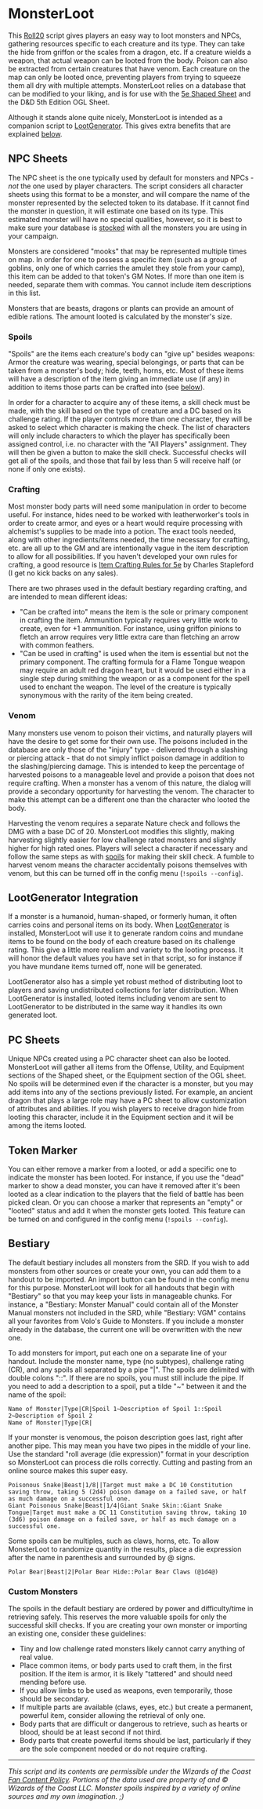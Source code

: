# MonsterLoot
This [Roll20](http://roll20.net/) script gives players an easy way to loot monsters and NPCs, gathering resources specific to each creature and its type. They can take the hide from griffon or the scales from a dragon, etc. If a creature wields a weapon, that actual weapon can be looted from the body. Poison can also be extracted from certain creatures that have venom. Each creature on the map can only be looted once, preventing players from trying to squeeze them all dry with multiple attempts. MonsterLoot relies on a database that can be modified to your liking, and is for use with the [5e Shaped Sheet](http://github.com/mlenser/roll20-character-sheets/tree/master/5eShaped) and the D&D 5th Edition OGL Sheet.

Although it stands alone quite nicely, MonsterLoot is intended as a companion script to [LootGenerator](https://github.com/blawson69/LootGenerator). This gives extra benefits that are explained [below](#lootgenerator-integration).

## NPC Sheets
The NPC sheet is the one typically used by default for monsters and NPCs - _not_ the one used by player characters. The script considers all character sheets using this format to be a monster, and will compare the name of the monster represented by the selected token to its database. If it cannot find the monster in question, it will estimate one based on its type. This estimated monster will have no special qualities, however, so it is best to make sure your database is [stocked](#bestiary) with all the monsters you are using in your campaign.

Monsters are considered "mooks" that may be represented multiple times on map. In order for one to possess a specific item (such as a group of goblins, only one of which carries the amulet they stole from your camp), this item can be added to that token's GM Notes. If more than one item is needed, separate them with commas. You cannot include item descriptions in this list.

Monsters that are beasts, dragons or plants can provide an amount of edible rations. The amount looted is calculated by the monster's size.

### Spoils
"Spoils" are the items each creature's body can "give up" besides weapons: Armor the creature was wearing, special belongings, or parts that can be taken from a monster's body; hide, teeth, horns, etc. Most of these items will have a description of the item giving an immediate use (if any) in addition to items those parts can be crafted into (see [below](#crafting)).

In order for a character to acquire any of these items, a skill check must be made, with the skill based on the type of creature and a DC based on its challenge rating. If the player controls more than one character, they will be asked to select which character is making the check. The list of characters will only include characters to which the player has specifically been assigned control, i.e. no character with the "All Players" assignment. They will then be given a button to make the skill check. Successful checks will get all of the spoils, and those that fail by less than 5 will receive half (or none if only one exists).

### Crafting
Most monster body parts will need some manipulation in order to become useful. For instance, hides need to be worked with leatherworker's tools in order to create armor, and eyes or a heart would require processing with alchemist's supplies to be made into a potion. The exact tools needed, along with other ingredients/items needed, the time necessary for crafting, etc. are all up to the GM and are intentionally vague in the item description to allow for all possibilities. If you haven't developed your own rules for crafting, a good resource is [Item Crafting Rules for 5e](https://www.dmsguild.com/product/210083/Item-Crafting-Rules-for-5e) by Charles Stapleford (I get no kick backs on any sales).

There are two phrases used in the default bestiary regarding crafting, and are intended to mean different ideas:
- "Can be crafted into" means the item is the sole or primary component in crafting the item. Ammunition typically requires very little work to create, even for +1 ammunition. For instance, using griffon pinions to fletch an arrow requires very little extra care than fletching an arrow with common feathers.
- "Can be used in crafting" is used when the item is essential but not the primary component. The crafting formula for a Flame Tongue weapon may require an adult red dragon heart, but it would be used either in a single step during smithing the weapon or as a component for the spell used to enchant the weapon. The level of the creature is typically synonymous with the rarity of the item being created.

### Venom
Many monsters use venom to poison their victims, and naturally players will have the desire to get some for their own use. The poisons included in the database are only those of the "injury" type - delivered through a slashing or piercing attack - that do not simply inflict poison damage in addition to the slashing/piercing damage. This is intended to keep the percentage of harvested poisons to a manageable level and provide a poison that does not require crafting. When a monster has a venom of this nature, the dialog will provide a secondary opportunity for harvesting the venom. The character to make this attempt can be a different one than the character who looted the body.

Harvesting the venom requires a separate Nature check and follows the DMG with a base DC of 20. MonsterLoot modifies this slightly, making harvesting slightly easier for low challenge rated monsters and slightly higher for high rated ones. Players will select a character if necessary and follow the same steps as with [spoils](#spoils) for making their skill check. A fumble to harvest venom means the character accidentally poisons themselves with venom, but this can be turned off in the config menu (`!spoils --config`).

## LootGenerator Integration
If a monster is a humanoid, human-shaped, or formerly human, it often carries coins and personal items on its body. When [LootGenerator](https://github.com/blawson69/LootGenerator) is installed, MonsterLoot will use it to generate random coins and mundane items to be found on the body of each creature based on its challenge rating. This give a little more realism and variety to the looting process. It will honor the default values you have set in that script, so for instance if you have mundane items turned off, none will be generated.

LootGenerator also has a simple yet robust method of distributing loot to players and saving undistributed collections for later distribution. When LootGenerator is installed, looted items including venom are sent to LootGenerator to be distributed in the same way it handles its own generated loot.

## PC Sheets
Unique NPCs created using a PC character sheet can also be looted. MonsterLoot will gather all items from the Offense, Utility, and Equipment sections of the Shaped sheet, or the Equipment section of the OGL sheet. No spoils will be determined even if the character is a monster, but you may add items into any of the sections previously listed. For example, an ancient dragon that plays a large role may have a PC sheet to allow customization of attributes and abilities. If you wish players to receive dragon hide from looting this character, include it in the Equipment section and it will be among the items looted.

## Token Marker
You can either remove a marker from a looted, or add a specific one to indicate the monster has been looted. For instance, if you use the "dead" marker to show a dead monster, you can have it removed after it's been looted as a clear indication to the players that the field of battle has been picked clean. Or you can choose a marker that represents an "empty" or "looted" status and add it when the monster gets looted. This feature can be turned on and configured in the config menu (`!spoils --config`).

## Bestiary
The default bestiary includes all monsters from the SRD. If you wish to add monsters from other sources or create your own, you can add them to a handout to be imported. An import button can be found in the config menu for this purpose. MonsterLoot will look for all handouts that begin with "Bestiary" so that you may keep your lists in manageable chunks. For instance, a "Bestiary: Monster Manual" could contain all of the Monster Manual monsters not included in the SRD, while "Bestiary: VGM" contains all your favorites from Volo's Guide to Monsters. If you include a monster already in the database, the current one will be overwritten with the new one.

To add monsters for import, put each one on a separate line of your handout. Include the monster name, type (no subtypes), challenge rating (CR), and any spoils all separated by a pipe "|". The spoils are delimited with double colons "::". If there are no spoils, you must still include the pipe. If you need to add a description to a spoil, put a tilde "~" between it and the name of the spoil:

~~~
Name of Monster|Type|CR|Spoil 1~Description of Spoil 1::Spoil 2~Description of Spoil 2
Name of Monster|Type|CR|
~~~
If your monster is venomous, the poison description goes last, right after another pipe. This may mean you have two pipes in the middle of your line. Use the standard "roll average (die expression)" format in your description so MonsterLoot can process die rolls correctly. Cutting and pasting from an online source makes this super easy.
~~~
Poisonous Snake|Beast|1/8||Target must make a DC 10 Constitution saving throw, taking 5 (2d4) poison damage on a failed save, or half as much damage on a successful one.
Giant Poisonous Snake|Beast|1/4|Giant Snake Skin::Giant Snake Tongue|Target must make a DC 11 Constitution saving throw, taking 10 (3d6) poison damage on a failed save, or half as much damage on a successful one.
~~~
Some spoils can be multiples, such as claws, horns, etc. To allow MonsterLoot to randomize quantity in the results, place a die expression after the name in parenthesis and surrounded by @ signs.
~~~
Polar Bear|Beast|2|Polar Bear Hide::Polar Bear Claws (@1d4@)
~~~
### Custom Monsters
The spoils in the default bestiary are ordered by power and difficulty/time in retrieving safely. This reserves the more valuable spoils for only the successful skill checks. If you are creating your own monster or importing an existing one, consider these guidelines:
- Tiny and low challenge rated monsters likely cannot carry anything of real value.
- Place common items, or body parts used to craft them, in the first position. If the item is armor, it is likely "tattered" and should need mending before use.
- If you allow limbs to be used as weapons, even temporarily, those should be secondary.
- If multiple parts are available (claws, eyes, etc.) but create a permanent, powerful item, consider allowing the retrieval of only one.
- Body parts that are difficult or dangerous to retrieve, such as hearts or blood, should be at least second if not third.
- Body parts that create powerful items should be last, particularly if they are the sole component needed or do not require crafting.
---
_This script and its contents are permissible under the Wizards of the Coast [Fan Content Policy](https://company.wizards.com/fancontentpolicy). Portions of the data used are property of and © Wizards of the Coast LLC.
Monster spoils inspired by a variety of online sources and my own imagination. ;)_

